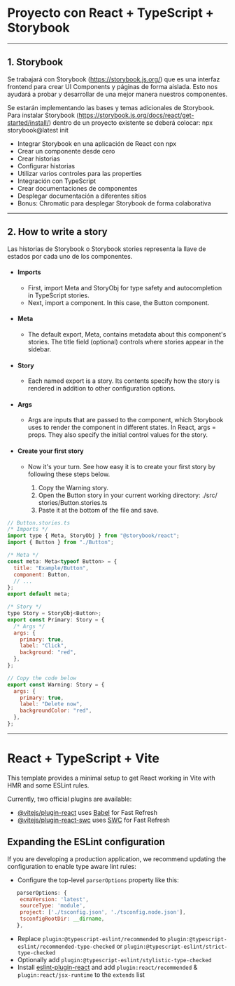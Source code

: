 # Proyecto con React + TypeScript + Storybook

---

## 1. Storybook

Se trabajará con Storybook (https://storybook.js.org/) que es una interfaz frontend para crear UI Components y páginas de forma aislada. Esto nos ayudará a probar y desarrollar de una mejor manera nuestros componentes.

Se estarán implementando las bases y temas adicionales de Storybook. Para instalar Storybook (https://storybook.js.org/docs/react/get-started/install/) dentro de un proyecto existente se deberá colocar: npx storybook@latest init

- Integrar Storybook en una aplicación de React con npx
- Crear un componente desde cero
- Crear historias
- Configurar historias
- Utilizar varios controles para las properties
- Integración con TypeScript
- Crear documentaciones de componentes
- Desplegar documentación a diferentes sitios
- Bonus: Chromatic para desplegar Storybook de forma colaborativa

---

## 2. How to write a story

Las historias de Storybook o Storybook stories representa la llave de estados por cada uno de los componentes.

- #### Imports

  - First, import Meta and StoryObj for type safety and autocompletion in TypeScript stories.
  - Next, import a component. In this case, the Button component.

- #### Meta

  - The default export, Meta, contains metadata about this component's stories. The title field (optional) controls where stories appear in the sidebar.

- #### Story

  - Each named export is a story. Its contents specify how the story is rendered in addition to other configuration options.

- #### Args

  - Args are inputs that are passed to the component, which Storybook uses to render the component in different states. In React, args = props. They also specify the initial control values for the story.

- #### Create your first story

  - Now it's your turn. See how easy it is to create your first story by following these steps below.

    1. Copy the Warning story.
    2. Open the Button story in your current working directory: ./​src/​stories/​Button.stories.ts
    3. Paste it at the bottom of the file and save.

```js
// Button.stories.ts
/* Imports */
import type { Meta, StoryObj } from "@storybook/react";
import { Button } from "./Button";

/* Meta */
const meta: Meta<typeof Button> = {
  title: "Example/Button",
  component: Button,
  // ...
};
export default meta;

/* Story */
type Story = StoryObj<Button>;
export const Primary: Story = {
  /* Args */
  args: {
    primary: true,
    label: "Click",
    background: "red",
  },
};

// Copy the code below
export const Warning: Story = {
  args: {
    primary: true,
    label: "Delete now",
    backgroundColor: "red",
  },
};
```

---

# React + TypeScript + Vite

This template provides a minimal setup to get React working in Vite with HMR and some ESLint rules.

Currently, two official plugins are available:

- [@vitejs/plugin-react](https://github.com/vitejs/vite-plugin-react/blob/main/packages/plugin-react/README.md) uses [Babel](https://babeljs.io/) for Fast Refresh
- [@vitejs/plugin-react-swc](https://github.com/vitejs/vite-plugin-react-swc) uses [SWC](https://swc.rs/) for Fast Refresh

## Expanding the ESLint configuration

If you are developing a production application, we recommend updating the configuration to enable type aware lint rules:

- Configure the top-level `parserOptions` property like this:

```js
   parserOptions: {
    ecmaVersion: 'latest',
    sourceType: 'module',
    project: ['./tsconfig.json', './tsconfig.node.json'],
    tsconfigRootDir: __dirname,
   },
```

- Replace `plugin:@typescript-eslint/recommended` to `plugin:@typescript-eslint/recommended-type-checked` or `plugin:@typescript-eslint/strict-type-checked`
- Optionally add `plugin:@typescript-eslint/stylistic-type-checked`
- Install [eslint-plugin-react](https://github.com/jsx-eslint/eslint-plugin-react) and add `plugin:react/recommended` & `plugin:react/jsx-runtime` to the `extends` list
